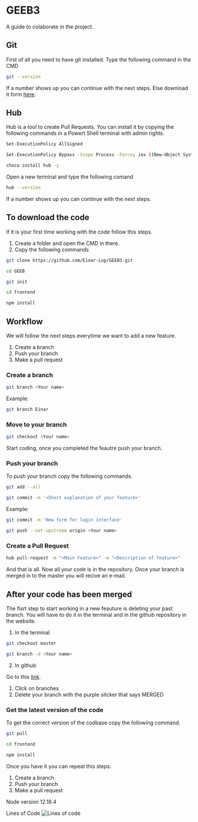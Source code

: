 
# GEEB3

A guide to colaborate in the project.

## Git

First of all you need to have git installed.
Type the following command in the CMD

```bash
git --version
```

If a number shows up you can continue with the next steps. Else download it form [here](https://git-scm.com/).

## Hub

Hub is a tool to create Pull Requests. You can install it by copying the following commands in a Powert Shell terminal with admin rights.

```bash
Set-ExecutionPolicy AllSigned
```

```bash
Set-ExecutionPolicy Bypass -Scope Process -Force; iex ((New-Object System.Net.WebClient).DownloadString('https://chocolatey.org/install.ps1'))
```

```bash
choco install hub -y
```

Open a new terminal and type the following comand

```bash
hub --version
```

If a number shows up you can continue with the next steps.

## To download the code

If it is your first time working with the code follow this steps.

1. Create a folder and open the CMD in there.
2. Copy the following commands

```bash
git clone https://github.com/Einar-Lop/GEEB3.git
```

```bash
cd GEEB
```

```bash
git init
```

```bash
cd frontend
```

```bash
npm install
```

## Workflow

We will follow the next steps everytime we want to add a new feature.

1. Create a branch
2. Push your branch
3. Make a pull request

### Create a branch

```bash
git branch <Your name>
```

Example:

```bash
git branch Einar
```

### Move to your branch

```bash
git checkout <Your name>
```

Start coding, once you completed the feautre push your branch.

### Push your branch

To push your branch copy the following commands.

```bash
git add --all
```

```bash
git commit -m '<Short explanation of your feature>'
```

Example:

```bash
git commit -m 'New form for login interface'
```

```bash
git push --set-upstream origin <Your name>
```

### Create a Pull Request

```bash
hub pull-request -m "<Main Feature>" -m "<Description of feature>"
```

And that is all. Now all your code is in the repository. Once your branch is merged in to the master you will recive an e-mail.

## After your code has been merged

The fisrt step to start working in a new feauture is deleting your past branch. You will have to do it in the terminal and in the github repository in the website.

1. In the terminal

```bash
git checkout master
```

```bash
git branch -d <Your name>
```

2. In github

Go to this [link](https://github.com/Einar-Lop/GEEB.git).

1. Click on branches
2. Delete your branch with the purple sitcker that says MERGED

### Get the latest version of the code

To get the correct version of the codbase copy the following command.

```bash
git pull
```

```bash
cd frontend
```

```bash
npm install
```

Once you have it you can repeat this steps.

1. Create a branch
2. Push your branch
3. Make a pull request

Node version 12.18.4

Lines of Code
![Lines of code](https://tokei.rs/b1/github/EinarLop/GEEB3?category=code)
